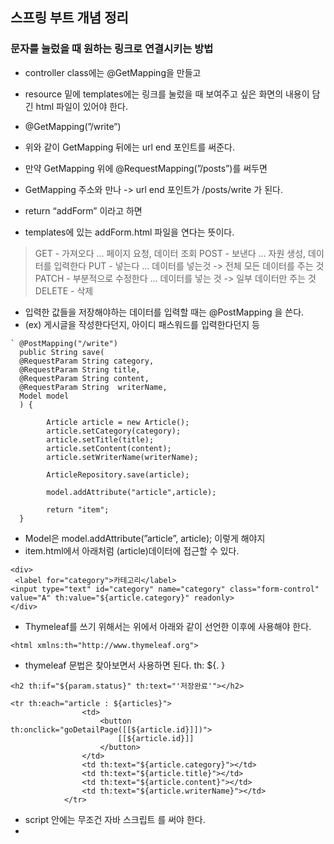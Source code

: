 ## 스프링 부트 개념 정리
### 문자를 눌렀을 때 원하는 링크로 연결시키는 방법
* controller class에는 @GetMapping을 만들고
* resource 밑에 templates에는 링크를 눌렀을 때 보여주고 싶은 화면의 내용이 담긴 html 파일이 있어야 한다.

* @GetMapping(”/write”)
* 위와 같이 GetMapping 뒤에는 url end 포인트를 써준다.
* 만약 GetMapping 위에 @RequestMapping(”/posts”)를 써두면
* GetMapping 주소와 만나 -> url end 포인트가 /posts/write 가 된다.

* return “addForm” 이라고 하면
* templates에 있는 addForm.html 파일을 연다는 뜻이다.

>GET - 가져오다 ... 페이지 요청, 데이터 조회 
POST - 보낸다 ... 자원 생성, 데이터를 입력한다 
 PUT - 넣는다 ... 데이터를 넣는것 -> 전체 모든 데이터를 주는 것 
PATCH - 부분적으로 수정한다 ... 데이터를 넣는 것 -> 일부 데이터만 주는 것 
DELETE - 삭제

* 입력한 값들을 저장해야하는 데이터를 입력할 때는 @PostMapping 을 쓴다.
* (ex) 게시글을 작성한다던지, 아이디 패스워드를 입력한다던지 등

``` @RequestParam 입력한 데이터를 가져온다.
` @PostMapping("/write")
  public String save(
  @RequestParam String category,
  @RequestParam String title,
  @RequestParam String content,
  @RequestParam String  writerName,
  Model model
  ) {

        Article article = new Article();
        article.setCategory(category);
        article.setTitle(title);
        article.setContent(content);
        article.setWriterName(writerName);

        ArticleRepository.save(article);

        model.addAttribute("article",article);

        return "item";
  } 
  ```

* Model은 model.addAttribute(”article”, article); 이렇게 해야지
* item.html에서  아래처럼 (article)데이터에 접근할 수 있다.

```
<div>
 <label for="category">카테고리</label>
<input type="text" id="category" name="category" class="form-control"
value="A" th:value="${article.category}" readonly>
</div>
```

* Thymeleaf를 쓰기 위해서는 위에서 아래와 같이 선언한 이후에 사용해야 한다.
```
<html xmlns:th="http://www.thymeleaf.org">
 ```

* thymeleaf 문법은 찾아보면서 사용하면 된다. th:   ${.  }

```agsl
<h2 th:if="${param.status}" th:text="'저장완료'"></h2>

<tr th:each="article : ${articles}">
                <td>
                    <button th:onclick="goDetailPage([[${article.id}]])">
                        [[${article.id}]]
                    </button>
                </td>
                <td th:text="${article.category}"></td>
                <td th:text="${article.title}"></td>
                <td th:text="${article.content}"></td>
                <td th:text="${article.writerName}"></td>
            </tr>
```

* script 안에는 무조건 자바 스크립트 를 써야 한다.
* <script>




